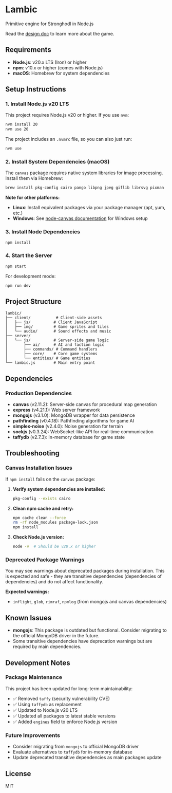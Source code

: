 # Lambic

Primitive engine for Stronghodl in Node.js

Read the [design doc](https://docs.google.com/document/d/19Afe7--aKg5ewG4RFM2WIsnfFLiB4CcMyw2aWD9Q2vo/edit?usp=sharing) to learn more about the game.

## Requirements

- **Node.js**: v20.x LTS (Iron) or higher
- **npm**: v10.x or higher (comes with Node.js)
- **macOS**: Homebrew for system dependencies

## Setup Instructions

### 1. Install Node.js v20 LTS

This project requires Node.js v20 or higher. If you use `nvm`:

```bash
nvm install 20
nvm use 20
```

The project includes an `.nvmrc` file, so you can also just run:

```bash
nvm use
```

### 2. Install System Dependencies (macOS)

The `canvas` package requires native system libraries for image processing. Install them via Homebrew:

```bash
brew install pkg-config cairo pango libpng jpeg giflib librsvg pixman
```

**Note for other platforms:**
- **Linux**: Install equivalent packages via your package manager (apt, yum, etc.)
- **Windows**: See [node-canvas documentation](https://github.com/Automattic/node-canvas#compiling) for Windows setup

### 3. Install Node Dependencies

```bash
npm install
```

### 4. Start the Server

```bash
npm start
```

For development mode:

```bash
npm run dev
```

## Project Structure

```
lambic/
├── client/           # Client-side assets
│   ├── js/          # Client JavaScript
│   ├── img/         # Game sprites and tiles
│   └── audio/       # Sound effects and music
├── server/
│   └── js/          # Server-side game logic
│       ├── ai/      # AI and faction logic
│       ├── commands/ # Command handlers
│       ├── core/    # Core game systems
│       └── entities/ # Game entities
└── lambic.js        # Main entry point
```

## Dependencies

### Production Dependencies

- **canvas** (v2.11.2): Server-side canvas for procedural map generation
- **express** (v4.21.1): Web server framework
- **mongojs** (v3.1.0): MongoDB wrapper for data persistence
- **pathfinding** (v0.4.18): Pathfinding algorithms for game AI
- **simplex-noise** (v2.4.0): Noise generation for terrain
- **sockjs** (v0.3.24): WebSocket-like API for real-time communication
- **taffydb** (v2.7.3): In-memory database for game state

## Troubleshooting

### Canvas Installation Issues

If `npm install` fails on the `canvas` package:

1. **Verify system dependencies are installed:**
   ```bash
   pkg-config --exists cairo
   ```

2. **Clean npm cache and retry:**
   ```bash
   npm cache clean --force
   rm -rf node_modules package-lock.json
   npm install
   ```

3. **Check Node.js version:**
   ```bash
   node -v  # Should be v20.x or higher
   ```

### Deprecated Package Warnings

You may see warnings about deprecated packages during installation. This is expected and safe - they are transitive dependencies (dependencies of dependencies) and do not affect functionality.

**Expected warnings:**
- `inflight`, `glob`, `rimraf`, `npmlog` (from mongojs and canvas dependencies)

## Known Issues

- **mongojs**: This package is outdated but functional. Consider migrating to the official MongoDB driver in the future.
- Some transitive dependencies have deprecation warnings but are required by main dependencies.

## Development Notes

### Package Maintenance

This project has been updated for long-term maintainability:

- ✅ Removed `taffy` (security vulnerability CVE)
- ✅ Using `taffydb` as replacement
- ✅ Updated to Node.js v20 LTS
- ✅ Updated all packages to latest stable versions
- ✅ Added `engines` field to enforce Node.js version

### Future Improvements

- Consider migrating from `mongojs` to official MongoDB driver
- Evaluate alternatives to `taffydb` for in-memory database
- Update deprecated transitive dependencies as main packages update

## License

MIT
